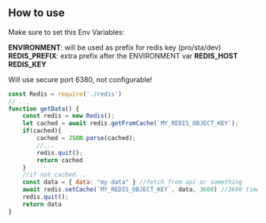 ## How to use

Make sure to set this Env Variables:

**ENVIRONMENT**: will be used as prefix for redis key (pro/sta/dev)
**REDIS_PREFIX**: extra prefix after the ENVIRONMENT var
**REDIS_HOST**
**REDIS_KEY**

Will use secure port 6380, not configurable!

```javascript
const Redis = require('./redis')
// ...
function getData() {
    const redis = new Redis();
    let cached = await redis.getFromCache(`MY_REDIS_OBJECT_KEY`);
    if(cached){
        cached = JSON.parse(cached);
        //...
        redis.quit();
        return cached
    }
    //if not cached...
    const data = { data: "my data" } //fetch from api or something
    await redis.setCache(`MY_REDIS_OBJECT_KEY`, data, 3600) //3600 time in seconds, optional
    redis.quit();
    return data
}
```